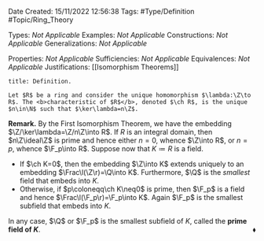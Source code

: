 <div class="topSpace"></div>

Date Created: 15/11/2022 12:56:38
Tags: #Type/Definition #Topic/Ring_Theory

Types: <i>Not Applicable</i>
Examples: <i>Not Applicable</i>
Constructions: <i>Not Applicable</i>
Generalizations: <i>Not Applicable</i>

Properties: <i>Not Applicable</i>
Sufficiencies: <i>Not Applicable</i>
Equivalences: <i>Not Applicable</i>
Justifications: [[Isomorphism Theorems]]

``` ad-Definition
title: Definition.

Let $R$ be a ring and consider the unique homomorphism $\lambda:\Z\to R$. The <b>characteristic of $R$</b>, denoted $\ch R$, is the unique $n\in\N$ such that $\ker\lambda=n\Z$.

```

<b>Remark.</b> By the First Isomorphism Theorem, we have the embedding $\Z/\ker\lambda=\Z/n\Z\into R$. If $R$ is an integral domain, then $n\Z\ideal\Z$ is prime and hence either $n=0$, whence $\Z\into R$, or $n=p$, whence $\F_p\into R$. Suppose now that $K\coloneqq R$ is a field.
* If $\ch K=0$, then the embedding $\Z\into K$ extends uniquely to an embedding $\Frac\l(\Z\r)=\Q\into K$. Furthermore, $\Q$ is the <i>smallest</i> field that embeds into $K$.
* Otherwise, if $p\coloneqq\ch K\neq0$ is prime, then $\F_p$ is a field and hence $\Frac\l(\F_p\r)=\F_p\into K$. Again $\F_p$ is the smallest subfield that embeds into $K$.

In any case, $\Q$ or $\F_p$ is the smallest subfield of $K$, called the <b>prime field of $K$</b>.<span style="float:right;">$\blacklozenge$</span>
